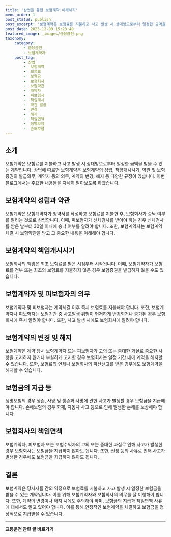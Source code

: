 ```yaml
---
title: '상법을 통한 보험계약 이해하기'
menu_order: 1
post_status: publish
post_excerpt: '보험계약은 보험료를 지불하고 사고 발생 시 상대방으로부터 일정한 금액을 받을 수 있는 계약입니다. 상법에 따르면 보험계약은 보험계약의 성립, 책임개시시기, 약관 및 보험증권의 발급의무, 계약자 등의 의무, 계약의 변경, 해지 등 다양한 규정이 있습니다. 이번 블로그에서는 주요한 내용들을 자세히 알아보도록 하겠습니다.'
post_date: 2023-12-09 15:23:40
featured_image: _images/금융금전.png
taxonomy:
    category:
        - 금융금전
        - 보험계약자
    post_tag:
        - 상법
        -  보험계약
        -  보험료
        -  보험금
        -  보험회사
        -  보험약관
        -  계약자
        -  피보험자
        -  책임개시
        -  약관 발급
        -  변경
        -  해지
        -  책임면책
        -  생명보험
        -  손해보험
---
```



## 소개
보험계약은 보험료를 지불하고 사고 발생 시 상대방으로부터 일정한 금액을 받을 수 있는 계약입니다. 상법에 따르면 보험계약은 보험계약의 성립, 책임개시시기, 약관 및 보험증권의 발급의무, 계약자 등의 의무, 계약의 변경, 해지 등 다양한 규정이 있습니다. 이번 블로그에서는 주요한 내용들을 자세히 알아보도록 하겠습니다.

## 보험계약의 성립과 약관
보험계약은 보험계약자가 청약서를 작성하고 보험료를 지불한 후, 보험회사가 승낙 여부를 알리는 것으로 성립합니다. 이때, 피보험자가 신체검사를 받아야 하는 경우 신체검사를 받은 날부터 30일 이내에 승낙 여부를 알려야 합니다. 또한, 보험계약자는 보험계약 체결 시 보험약관을 받고 그 중요한 내용을 이해해야 합니다.

## 보험계약의 책임개시시기
보험회사의 책임은 최초 보험료를 받은 시점부터 시작됩니다. 이때, 보험계약자가 보험료를 전부 또는 최초의 보험료를 지불하지 않은 경우 보험증권을 발급하지 않을 수도 있습니다.

## 보험계약자 및 피보험자의 의무
보험계약자 및 피보험자는 계약체결 이후 즉시 보험료를 지불해야 합니다. 또한, 보험계약자나 피보험자는 보험기간 중 사고발생 위험이 현저하게 변경되거나 증가된 경우 보험회사에 즉시 알려야 합니다. 또한, 사고 발생 시에도 보험회사에 알려야 합니다.

## 보험계약의 변경 및 해지
보험계약은 계약 당시 보험계약자 또는 피보험자가 고의 또는 중대한 과실로 중요한 사항을 고지하지 않거나 부실하게 고지한 경우 보험회사는 일정 기간 내에 계약을 해지할 수 있습니다. 또한, 보험료의 연체나 보험회사의 파산선고를 받은 경우에도 보험계약을 해지할 수 있습니다.

## 보험금의 지급 등
생명보험의 경우 생존, 사망 및 생존과 사망에 관한 사고가 발생할 경우 보험금을 지급해야 합니다. 손해보험의 경우 화재, 자동차 사고 등으로 인해 발생한 손해를 보상해야 합니다.

## 보험회사의 책임면책
보험계약자, 피보험자 또는 보험수익자의 고의 또는 중대한 과실로 인해 사고가 발생한 경우 보험회사는 보험금을 지급하지 않아도 됩니다. 또한, 전쟁 등의 사유로 인해 사고가 발생한 경우에도 보험금을 지급하지 않아도 됩니다.

## 결론
보험계약은 당사자들 간의 약정으로 보험료를 지불하고 사고 발생 시 일정한 보험금을 받을 수 있는 계약입니다. 이를 위해 보험계약자와 보험회사의 의무를 잘 이행해야 합니다. 또한, 계약의 변경이나 해지 시에도 주의해야 하며, 보험금의 지급과 책임면책 사유에 대해서도 알고 있어야 합니다. 이를 통해 안정적인 보험계약을 체결하고 보험금을 정상적으로 지급받을 수 있습니다.
<!-- wp:separator -->
<hr class="wp-block-separator has-alpha-channel-opacity"/>
<!-- /wp:separator -->

<!-- wp:group {"backgroundColor":"base","layout":{"type":"constrained"}} -->
<div class="wp-block-group has-base-background-color has-background"><!-- wp:paragraph {"align":"center","fontSize":"medium"} -->
<p class="has-text-align-center has-large-font-size"><strong>교통운전 관련 글 바로가기</strong></p>
<!-- /wp:paragraph -->


<!-- wp:latest-posts
{"categories":[{"id":1440,"count":19,"description":"","link":"https://uknowlaw.com/category/%ea%b5%90%ed%86%b5%ec%9a%b4%ec%a0%84/","name":"교통운전","slug":"교통운전","taxonomy":"category","parent":0,"meta":[],"_links":{"self":[{"href":"https://uknowlaw.com/wp-json/wp/v2/categories/1440"}],"collection":[{"href":"https://uknowlaw.com/wp-json/wp/v2/categories"}],"about":[{"href":"https://uknowlaw.com/wp-json/wp/v2/taxonomies/category"}],"wp:post_type":[{"href":"https://uknowlaw.com/wp-json/wp/v2/posts?categories=1440"}],"curies":[{"name":"wp","href":"https://api.w.org/{rel}","templated":true}]}}],"postsToShow":100,"excerptLength":28,"postLayout":"grid","columns":2,"featuredImageAlign":"left","featuredImageSizeSlug":"large","fontSize":"small"} /--></div>
<!-- /wp:group -->